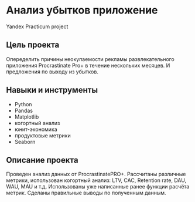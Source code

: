 # **Анализ убытков приложение**
Yandex Practicum project
## **Цель проекта**
Опеределить причины неокупаемости рекламы развлекательного приложения Procrastinate Pro+ в течение нескольких месяцев. И предложения по выходу из убытков.

## **Навыки и инструменты**
- Python
- Pandas
- Matplotlib
- когортный анализ
- юнит-экономика
- продуктовые метрики
- Seaborn
## **Описание проекта**
Проведен анализ данных от ProcrastinatePRO+. Рассчитаны различные метрики, использован когортный анализ: LTV, CAC, Retention rate, DAU, WAU, MAU и т.д. Использованы уже написанные ранее функции расчёта метрик. Сделаны правильные выводы по полученным данным.
